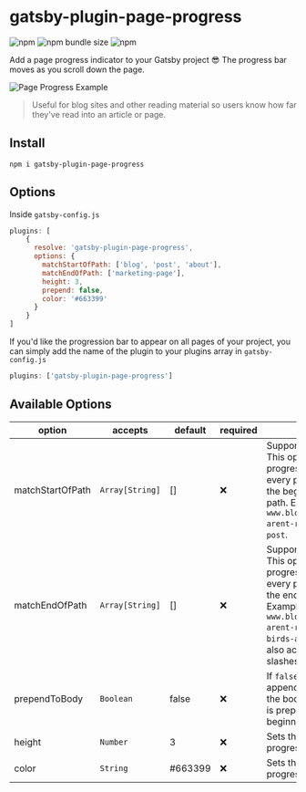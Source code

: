 # gatsby-plugin-page-progress

![npm](https://img.shields.io/npm/v/gatsby-plugin-page-progress.svg?color=green)
![npm bundle size](https://img.shields.io/bundlephobia/min/gatsby-plugin-page-progress.svg)
![npm](https://img.shields.io/npm/dt/gatsby-plugin-page-progress.svg)

Add a page progress indicator to your Gatsby project 😎
The progress bar moves as you scroll down the page.

![Page Progress Example](https://i.imgur.com/N1jdBST.gif)

> Useful for blog sites and other reading material so users know how far they've read into an article or page.

## Install
`npm i gatsby-plugin-page-progress`

## Options

Inside `gatsby-config.js`

```js
plugins: [
    {
      resolve: 'gatsby-plugin-page-progress',
      options: {
        matchStartOfPath: ['blog', 'post', 'about'],
        matchEndOfPath: ['marketing-page'],
        height: 3,
        prepend: false,
        color: '#663399'
      }
    }
]
```

If you'd like the progression bar to appear on all pages of your project,
you can simply add the name of the plugin to your plugins array in `gatsby-config.js`

```js
plugins: ['gatsby-plugin-page-progress']
```

## Available Options

| option           | accepts         | default | required | description                                                                                                                                                                                                                                     |
|------------------|-----------------|---------|----------|-------------------------------------------------------------------------------------------------------------------------------------------------------------------------------------------------------------------------------------------------|
| matchStartOfPath | `Array[String]` | []      | ❌        | Supports multiple paths. This option overrides the progress bar to be on every page. It matches the beginning of a given path. Example: `www.blog.com/post/birds-arent-real` would match `post`.                                                |
| matchEndOfPath   | `Array[String]` | []      | ❌        | Supports multiple paths. This option overrides the progress bar to be on every page. It matches the end of a given path. Example: `www.blog.com/post/birds-arent-real` would match `birds-arent-real`. This also accounts for trailing slashes. |
| prependToBody    | `Boolean`       | false   | ❌        | If `false`, the bar is appended to the end of the body. If `true`, the bar is prepended to the beginning of the body.                                                                                                                           |
| height           | `Number`        | 3       | ❌        | Sets the height of the progress bar.                                                                                                                                                                                                            |
| color            | `String`        | #663399 | ❌        | Sets the color of the progress bar.                                                                                                                                                                                                             |
